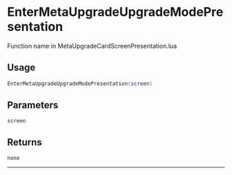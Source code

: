 # EnterMetaUpgradeUpgradeModePresentation
Function name in MetaUpgradeCardScreenPresentation.lua
## Usage
```lua
EnterMetaUpgradeUpgradeModePresentation(screen)
```
## Parameters
`screen`
## Returns
`none`

---